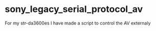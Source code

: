 # sony_legacy_serial_protocol_av
For my str-da3600es I have made a script to control the AV externaly
